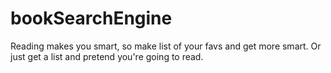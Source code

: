 # bookSearchEngine
Reading makes you smart, so make list of your favs and get more smart. Or just get a list and pretend you're going to read. 
